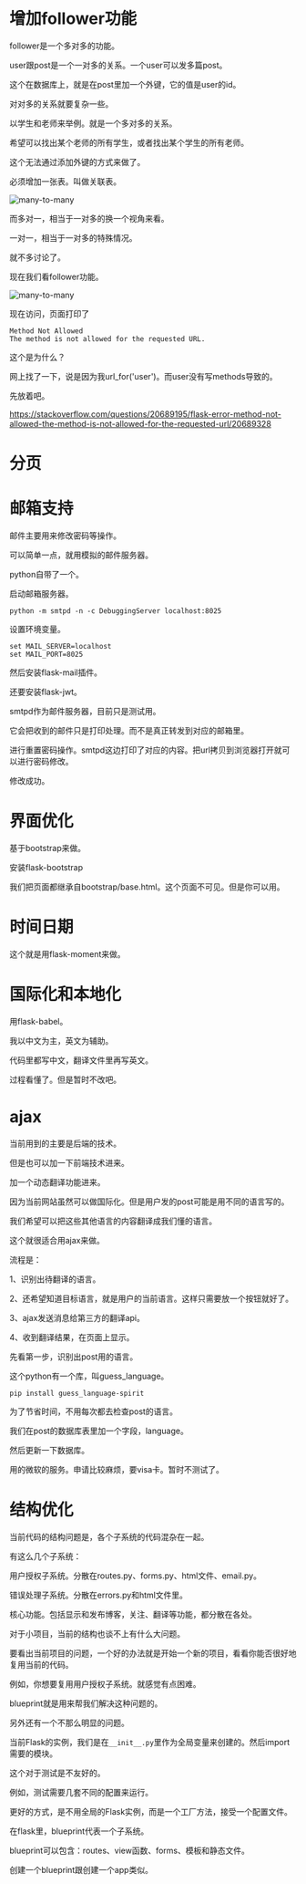 # 增加follower功能

follower是一个多对多的功能。

user跟post是一个一对多的关系。一个user可以发多篇post。

这个在数据库上，就是在post里加一个外键，它的值是user的id。

对对多的关系就要复杂一些。

以学生和老师来举例。就是一个多对多的关系。

希望可以找出某个老师的所有学生，或者找出某个学生的所有老师。

这个无法通过添加外键的方式来做了。

必须增加一张表。叫做关联表。

![many-to-many](../../blog_source/images/random_name/ch08-students-teachers.png)

而多对一，相当于一对多的换一个视角来看。

一对一，相当于一对多的特殊情况。

就不多讨论了。

现在我们看follower功能。

![many-to-many](../../blog_source/images/random_name/ch08-followers-schema.png)



现在访问，页面打印了

```
Method Not Allowed
The method is not allowed for the requested URL.
```

这个是为什么？

网上找了一下，说是因为我url_for('user')。而user没有写methods导致的。

先放着吧。

https://stackoverflow.com/questions/20689195/flask-error-method-not-allowed-the-method-is-not-allowed-for-the-requested-url/20689328



# 分页



# 邮箱支持

邮件主要用来修改密码等操作。

可以简单一点，就用模拟的邮件服务器。

python自带了一个。

启动邮箱服务器。

```
python -m smtpd -n -c DebuggingServer localhost:8025
```

设置环境变量。

```
set MAIL_SERVER=localhost
set MAIL_PORT=8025
```

然后安装flask-mail插件。

还要安装flask-jwt。

smtpd作为邮件服务器，目前只是测试用。

它会把收到的邮件只是打印处理。而不是真正转发到对应的邮箱里。

进行重置密码操作。smtpd这边打印了对应的内容。把url拷贝到浏览器打开就可以进行密码修改。

修改成功。

# 界面优化

基于bootstrap来做。

安装flask-bootstrap

我们把页面都继承自bootstrap/base.html。这个页面不可见。但是你可以用。

# 时间日期

这个就是用flask-moment来做。

# 国际化和本地化

用flask-babel。

我以中文为主，英文为辅助。

代码里都写中文，翻译文件里再写英文。

过程看懂了。但是暂时不改吧。

# ajax

当前用到的主要是后端的技术。

但是也可以加一下前端技术进来。

加一个动态翻译功能进来。

因为当前网站虽然可以做国际化。但是用户发的post可能是用不同的语言写的。

我们希望可以把这些其他语言的内容翻译成我们懂的语言。

这个就很适合用ajax来做。

流程是：

1、识别出待翻译的语言。

2、还希望知道目标语言，就是用户的当前语言。这样只需要放一个按钮就好了。

3、ajax发送消息给第三方的翻译api。

4、收到翻译结果，在页面上显示。

先看第一步，识别出post用的语言。

这个python有一个库，叫guess_language。

```
pip install guess_language-spirit
```

为了节省时间，不用每次都去检查post的语言。

我们在post的数据库表里加一个字段，language。

然后更新一下数据库。

用的微软的服务。申请比较麻烦，要visa卡。暂时不测试了。

# 结构优化

当前代码的结构问题是，各个子系统的代码混杂在一起。

有这么几个子系统：

用户授权子系统。分散在routes.py、forms.py、html文件、email.py。

错误处理子系统。分散在errors.py和html文件里。

核心功能。包括显示和发布博客，关注、翻译等功能，都分散在各处。

对于小项目，当前的结构也谈不上有什么大问题。

要看出当前项目的问题，一个好的办法就是开始一个新的项目，看看你能否很好地复用当前的代码。

例如，你想要复用用户授权子系统。就感觉有点困难。

blueprint就是用来帮我们解决这种问题的。

另外还有一个不那么明显的问题。

当前Flask的实例，我们是在`__init__.py`里作为全局变量来创建的。然后import需要的模块。

这个对于测试是不友好的。

例如，测试需要几套不同的配置来运行。

更好的方式，是不用全局的Flask实例，而是一个工厂方法，接受一个配置文件。

在flask里，blueprint代表一个子系统。

blueprint可以包含：routes、view函数、forms、模板和静态文件。

创建一个blueprint跟创建一个app类似。









